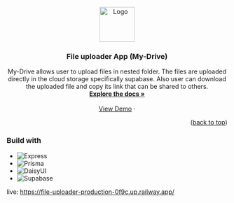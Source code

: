 <!-- PROJECT LOGO -->
<br />
<div align="center">
  <a href="https://github.com/othneildrew/Best-README-Template">
    <img src="images/logo.png" alt="Logo" width="80" height="80">
  </a>

  <h3 align="center"> File uploader App (My-Drive) </h3>

  <p align="center">
   My-Drive allows user to upload files in nested folder. The files are uploaded directly in the cloud storage specifically supabase. Also user can download the uploaded file and copy its link that can be shared to others.
    <br />
    <a href="[https://github.com/othneildrew/Best-README-Template](https://github.com/bartue-dev/file-uploader/blob/main/README.md)"><strong>Explore the docs »</strong></a>
    <br />
    <br />
    <a href="[https://github.com/othneildrew/Best-README-Template](https://file-uploader-production-0f9c.up.railway.app/)">View Demo</a>
    &middot;
  </p>
</div>

<p align="right">(<a href="#readme-top">back to top</a>)</p>

### Build with
- ![Express](https://img.shields.io/badge/EXPRESS-000000?style=for-the-badge&logo=express&logoColor=white)
- ![Prisma](https://img.shields.io/badge/PRISMA-2D3748?style=for-the-badge&logo=prisma&logoColor=white)
- ![DaisyUI](https://img.shields.io/badge/DAISYUI-5A0FC8?style=for-the-badge)
- ![Supabase](https://img.shields.io/badge/SUPABASE-3ECF8E?style=for-the-badge&logo=supabase&logoColor=white)



live:  https://file-uploader-production-0f9c.up.railway.app/
